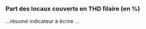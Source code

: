 <h3 class="mb-2">
 Part des locaux couverts en THD filaire (en %)
</h3>
<p>

...résumé indicateur à écrire ...

</p>
